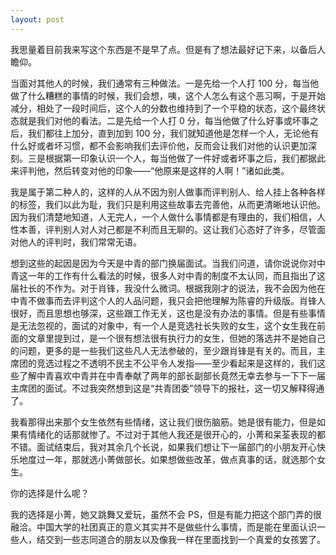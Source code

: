 ```yaml
---
layout: post
---
```


我思量着目前我来写这个东西是不是早了点。但是有了想法最好记下来，以备后人瞻仰。

当面对其他人的时候，我们通常有三种做法。一是先给一个人打 100 分，每当他做了什么糟糕的事情的时候，我们会想，咦，这个人怎么有这个恶习啊，于是开始减分，相处了一段时间后，这个人的分数也维持到了一个平稳的状态，这个最终状态就是我们对他的看法。二是先给一个人打 0 分，每当他做了什么好事或坏事之后，我们都往上加分，直到加到 100 分，我们就知道他是怎样一个人，无论他有什么好或者坏习惯，都不会影响我们去评价他，反而会让我们对他的认识更加深刻。三是根据第一印象认识一个人，每当他做了一件好或者坏事之后，我们都据此来评判他，然后转变对他的印象——“他原来是这样的人啊！”诸如此类。

我是属于第二种人的，这样的人从不因为别人做事而评判别人、给人挂上各种各样的标签，我们以此为耻，我们只是利用这些故事去完善他，从而更清晰地认识他。因为我们清楚地知道，人无完人，一个人做什么事情都是有理由的，我们相信，人性本善，评判别人对人对己都是不利而且无聊的。这让我们心态好了许多，尽管面对他人的评判时，我们常常无语。

想到这些的起因是因为今天是中青的部门换届面试。当我们问道，请你说说你对中青这一年的工作有什么看法的时候，很多人对中青的制度不太认同，而且指出了这届社长的不作为。对于肖锋，我没什么微词。根据我刚才的说法，我不会因为他在中青不做事而去评判这个人的人品问题，我只会把他理解为陈睿的升级版。肖锋人很好，而且思想也够深，这些跟工作无关，这也是没有办法的事情。但是有些事情是无法忽视的，面试的对象中，有一个人是竞选社长失败的女生，这个女生我在前面的文章里提到过，是一个很有想法很有执行力的女生，但她的落选并不是她自己的问题，更多的是一些我们这些凡人无法参破的，至少跟肖锋是有关的。而且，主席团的竞选过程之不透明不民主不公平令人发指——至少看起来是这样的，我们这些了解中青喜欢中青并在中青奉献了两年的部长副部长竟然无幸去参与一下下一届主席团的面试。不过我突然想到这是“共青团委”领导下的报社，这一切又解释得通了。

我看那得出来那个女生依然有些情绪，这让我们很伤脑筋。她是很有能力，但是如果有情绪化的话那就惨了。不过对于其他人我还是很开心的，小菁和呆荃表现的都不错。面试结束后，我对其余几个长说，如果我们想让下一届部门的小朋友开心快乐地度过一年，那就选小菁做部长。如果想做些改革，做点真事的话，就选那个女生。

你的选择是什么呢？

我的选择是小菁，她又跳舞又爱玩，虽然不会 PS，但是有能力把这个部门弄的很融洽。中国大学的社团真正的意义其实并不是做些什么事情，而是能在里面认识一些人，结交到一些志同道合的朋友以及像我一样在里面找到一个真爱的女孩罢了。
